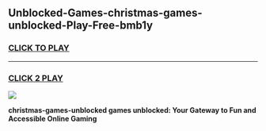 
## Unblocked-Games-christmas-games-unblocked-Play-Free-bmb1y
<h3>
<a href="https://premium76.site?title=christmas-games-unblocked&ref=21A">CLICK TO PLAY</a></h3>
<hr>

<h3>
<a href="https://premium76.site?title=christmas-games-unblocked&ref=21A">CLICK 2 PLAY</a>
  
</h3>

<a href="https://premium76.site?title=christmas-games-unblocked&ref=21A"><img src="https://clearcache.store/games.png"></a>


**christmas-games-unblocked games unblocked: Your Gateway to Fun and Accessible Online Gaming**

